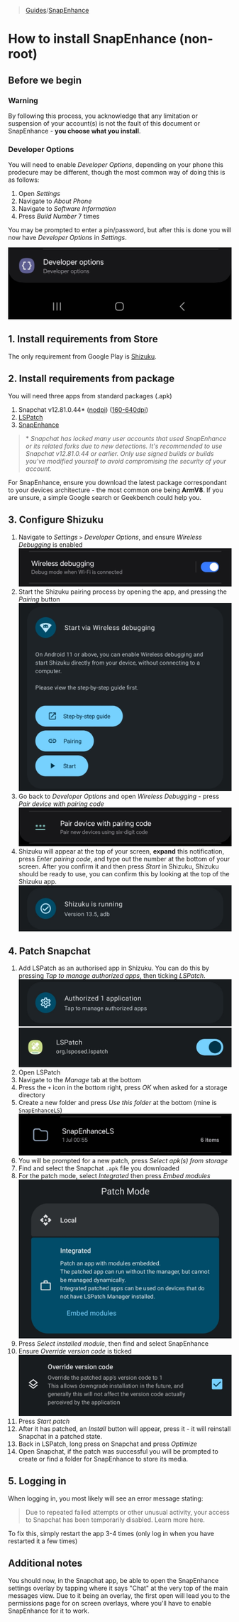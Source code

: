 > [Guides](/Guides.md)/[SnapEnhance](/guides/SnapEnhance.md)

# How to install SnapEnhance (non-root)

## Before we begin
### Warning
By following this process, you acknowledge that any limitation or suspension of your account(s) is not the fault of this document or SnapEnhance - **you choose what you install**.

### Developer Options
You will need to enable *Developer Options*, depending on your phone this prodecure may be different, though the most common way of doing this is as follows:
1. Open *Settings*
2. Navigate to *About Phone*
3. Navigate to *Software Information*
4. Press *Build Number* 7 times

You may be prompted to enter a pin/password, but after this is done you will now have *Developer Options* in *Settings*.

![Image of Developer Options in Settings](/assets/jpg/Screenshot_20240701_021146_Settings.jpg)

## 1. Install requirements from Store
The only requirement from Google Play is [Shizuku](https://play.google.com/store/apps/details?id=moe.shizuku.privileged.api).

## 2. Install requirements from package
You will need three apps from standard packages (.apk)
1. Snapchat v12.81.0.44\* ([nodpi](https://lifix.is-scamming.me/content/cdn/sRLZWLSzBwTP/com.snapchat.android_12.81.0.44-126022_minAPI21(arm64-v8a,armeabi-v7a)(nodpi)_apkmirror.com.apk)) ([160-640dpi](https://lifix.is-scamming.me/content/cdn/ANSCDlAEtAqv/com.snapchat.android_12.81.0.44-126022_2arch_3dpi_14lang_60d3470e93546a3d8996a012a289770d_apkmirror.com.apkm))
2. [LSPatch](https://github.com/xifil/xifil/raw/master/assets/apk/LSPatch-v0.7-430.apk)
3. [SnapEnhance](https://xifil.github.io/se-redirect)

> \* *Snapchat has locked many user accounts that used SnapEnhance or its related forks due to new detections. It's recommended to use Snapchat v12.81.0.44 or earlier. Only use signed builds or builds you've modified yourself to avoid compromising the security of your account.*

For SnapEnhance, ensure you download the latest package correspondant to your devices architecture - the most common one being **ArmV8**. If you are unsure, a simple Google search or Geekbench could help you.

## 3. Configure Shizuku
1. Navigate to *Settings* `>` *Developer Options*, and ensure *Wireless Debugging* is enabled
   ![Wireless Debugging](/assets/jpg/Screenshot_20240701_024052_Settings.jpg)
2. Start the Shizuku pairing process by opening the app, and pressing the *Pairing* button
   ![Pairing](/assets/jpg/Screenshot_20240701_022916_Shizuku.jpg)
3. Go back to *Developer Options* and open *Wireless Debugging* - press *Pair device with pairing code*
   ![Pairing Code Button](/assets/jpg/Screenshot_20240701_023128_Settings.jpg)
4. Shizuku will appear at the top of your screen, **expand** this notification, press *Enter pairing code*, and type out the number at the bottom of your screen. After you confirm it and then press *Start* in Shizuku, Shizuku should be ready to use, you can confirm this by looking at the top of the Shizuku app.
   ![Shizuku Ready](/assets/jpg/Screenshot_20240701_023741_Shizuku.jpg)

## 4. Patch Snapchat
1. Add LSPatch as an authorised app in Shizuku. You can do this by pressing *Tap to manage authorized apps*, then ticking *LSPatch*.
   ![Manage authorized](/assets/jpg/Screenshot_20240701_024615_Shizuku.jpg)
   ![Tick](/assets/jpg/Screenshot_20240701_024626_Shizuku.jpg)
2. Open LSPatch
3. Navigate to the *Manage* tab at the bottom
4. Press the `+` icon in the bottom right, press *OK* when asked for a storage directory
5. Create a new folder and press *Use this folder* at the bottom (mine is `SnapEnhanceLS`)
   ![Folder](/assets/jpg/Screenshot_20240701_031909_My%20Files.jpg)
6. You will be prompted for a new patch, press *Select apk(s) from storage*
7. Find and select the Snapchat `.apk` file you downloaded
8. For the patch mode, select *Integrated* then press *Embed modules*
   ![Embed modules](/assets/jpg/Screenshot_20240701_030128_LSPatch.jpg)
9. Press *Select installed module*, then find and select SnapEnhance
10. Ensure *Override version code* is ticked
    ![Override version code](/assets/jpg/Screenshot_20250107_181336_LSPatch.jpg)
11. Press *Start patch*
12. After it has patched, an *Install* button will appear, press it - it will reinstall Snapchat in a patched state.
13. Back in LSPatch, long press on Snapchat and press *Optimize*
14. Open Snapchat, if the patch was successful you will be prompted to create or find a folder for SnapEnhance to store its media.

## 5. Logging in
When logging in, you most likely will see an error message stating:
> Due to repeated failed attempts or other unusual activity, your access to Snapchat has been temporarily disabled. Learn more here.

To fix this, simply restart the app 3-4 times (only log in when you have restarted it a few times)

## Additional notes
You should now, in the Snapchat app, be able to open the SnapEnhance settings overlay by tapping where it says "Chat" at the very top of the main messages view. Due to it being an overlay, the first open will lead you to the permissions page for on screen overlays, where you'll have to enable SnapEnhance for it to work.
